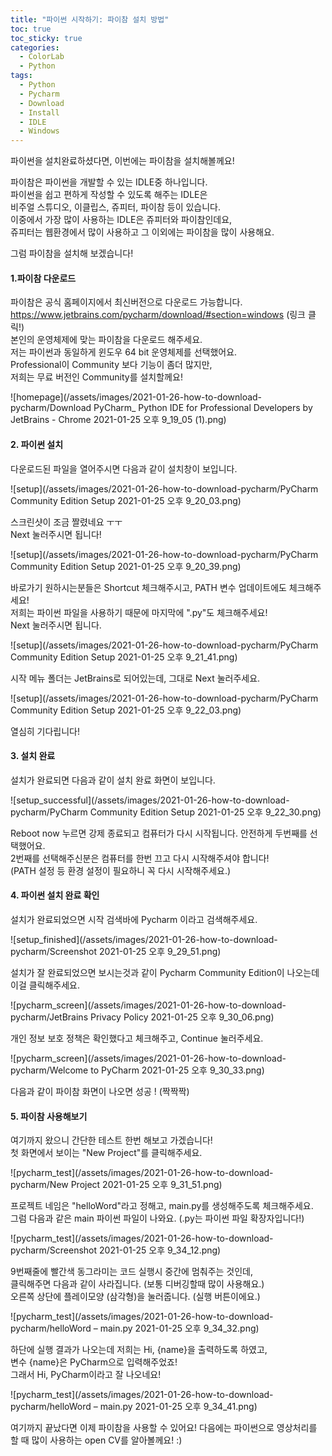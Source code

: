 ```yaml
---
title: "파이썬 시작하기: 파이참 설치 방법"
toc: true
toc_sticky: true
categories:
  - ColorLab
  - Python
tags:
  - Python
  - Pycharm
  - Download
  - Install
  - IDLE
  - Windows
---
```


파이썬을 설치완료하셨다면, 이번에는 파이참을 설치해볼께요!  

파이참은 파이썬을 개발할 수 있는 IDLE중 하나입니다.  
파이썬을 쉽고 편하게 작성할 수 있도록 해주는 IDLE은  
비주얼 스튜디오, 이클립스, 쥬피터, 파이참 등이 있습니다.  
이중에서 가장 많이 사용하는 IDLE은 쥬피터와 파이참인데요,  
쥬피터는 웹환경에서 많이 사용하고 그 이외에는 파이참을 많이 사용해요.  

그럼 파이참을 설치해 보겠습니다!

#### 1.파이참 다운로드
파이참은 공식 홈페이지에서 최신버전으로 다운로드 가능합니다.   
<https://www.jetbrains.com/pycharm/download/#section=windows>  (링크 클릭!)  
본인의 운영체제에 맞는 파이참을 다운로드 해주세요.  
저는 파이썬과 동일하게 윈도우 64 bit 운영체제를 선택했어요.  
Professional이 Community 보다 기능이 좀더 많지만,  
저희는 무료 버전인 Community를 설치할께요!  
  
![homepage](/assets/images/2021-01-26-how-to-download-pycharm/Download PyCharm_ Python IDE for Professional Developers by JetBrains - Chrome 2021-01-25 오후 9_19_05 (1).png)
  

#### 2. 파이썬 설치
다운로드된 파일을 열어주시면 다음과 같이 설치창이 보입니다.  
  
![setup](/assets/images/2021-01-26-how-to-download-pycharm/PyCharm Community Edition Setup 2021-01-25 오후 9_20_03.png)  
  
스크린샷이 조금 짤렸네요 ㅜㅜ  
Next 눌러주시면 됩니다! 
  
![setup](/assets/images/2021-01-26-how-to-download-pycharm/PyCharm Community Edition Setup 2021-01-25 오후 9_20_39.png)  
  
바로가기 원하시는분들은 Shortcut 체크해주시고, PATH 변수 업데이트에도 체크해주세요!  
저희는 파이썬 파일을 사용하기 때문에 마지막에 ".py"도 체크해주세요!  
Next 눌러주시면 됩니다.
  
![setup](/assets/images/2021-01-26-how-to-download-pycharm/PyCharm Community Edition Setup  2021-01-25 오후 9_21_41.png)  
  
시작 메뉴 폴더는 JetBrains로 되어있는데, 그대로 Next 눌러주세요.  
  
![setup](/assets/images/2021-01-26-how-to-download-pycharm/PyCharm Community Edition Setup  2021-01-25 오후 9_22_03.png)  
  
열심히 기다립니다!  

#### 3. 설치 완료
설치가 완료되면 다음과 같이 설치 완료 화면이 보입니다.   

![setup_successful](/assets/images/2021-01-26-how-to-download-pycharm/PyCharm Community Edition Setup  2021-01-25 오후 9_22_30.png)  
  
Reboot now 누르면 강제 종료되고 컴퓨터가 다시 시작됩니다.  안전하게 두번째를 선택했어요.  
2번째를 선택해주신분은 컴퓨터를 한번 끄고 다시 시작해주셔야 합니다!  
(PATH 설정 등 환경 설정이 필요하니 꼭 다시 시작해주세요.)    

#### 4. 파이썬 설치 완료 확인
설치가 완료되었으면 시작 검색바에 Pycharm 이라고 검색해주세요.  

![setup_finished](/assets/images/2021-01-26-how-to-download-pycharm/Screenshot 2021-01-25 오후 9_29_51.png)  

설치가 잘 완료되었으면 보시는것과 같이 Pycharm Community Edition이 나오는데 이걸 클릭해주세요.

![pycharm_screen](/assets/images/2021-01-26-how-to-download-pycharm/JetBrains Privacy Policy 2021-01-25 오후 9_30_06.png)  
  
개인 정보 보호 정책은 확인했다고 체크해주고, Continue 눌러주세요.  

![pycharm_screen](/assets/images/2021-01-26-how-to-download-pycharm/Welcome to PyCharm 2021-01-25 오후 9_30_33.png)  
  
다음과 같이 파이참 화면이 나오면 성공 ! (짝짝짝)

#### 5. 파이참 사용해보기

여기까지 왔으니 간단한 테스트 한번 해보고 가겠습니다!  
첫 화면에서 보이는 "New Project"를 클릭해주세요.  
  
![pycharm_test](/assets/images/2021-01-26-how-to-download-pycharm/New Project 2021-01-25 오후 9_31_51.png)  
  
프로젝트 네임은 "helloWord"라고 정해고, main.py를 생성해주도록 체크해주세요.  
그럼 다음과 같은 main 파이썬 파일이 나와요. (.py는 파이썬 파일 확장자입니다!)  
  
![pycharm_test](/assets/images/2021-01-26-how-to-download-pycharm/Screenshot 2021-01-25 오후 9_34_12.png)  

9번째줄에 빨간색 동그라미는 코드 실행시 중간에 멈춰주는 것인데,  
클릭해주면 다음과 같이 사라집니다. (보통 디버깅할때 많이 사용해요.)  
오른쪽 상단에 플레이모양 (삼각형)을 눌러줍니다. (실행 버튼이에요.)  
  
![pycharm_test](/assets/images/2021-01-26-how-to-download-pycharm/helloWord – main.py 2021-01-25 오후 9_34_32.png)  

하단에 실행 결과가 나오는데 저희는 Hi, {name}을 출력하도록 하였고,  
변수 {name}은 PyCharm으로 입력해주었죠!  
그래서 Hi, PyCharm이라고 잘 나오네요!  
  
![pycharm_test](/assets/images/2021-01-26-how-to-download-pycharm/helloWord – main.py 2021-01-25 오후 9_34_41.png)  
  


여기까지 끝났다면 이제 파이참을 사용할 수 있어요! 
다음에는 파이썬으로 영상처리를 할 때 많이 사용하는 open CV를 알아볼께요!  :)

